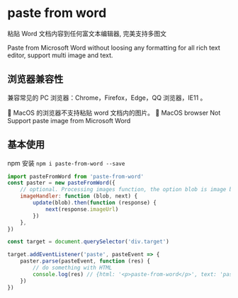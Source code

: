 # paste from word

粘贴 Word 文档内容到任何富文本编辑器, 完美支持多图文

Paste from Microsoft Word without loosing any formatting for all rich text editor, support multi image and text.

## 浏览器兼容性

兼容常见的 PC 浏览器：Chrome，Firefox，Edge，QQ 浏览器，IE11 。

🚧 MacOS 的浏览器不支持粘贴 word 文档内的图片。
🚧 MacOS browser Not Support paste image from Microsoft Word

## 基本使用

npm 安装 `npm i paste-from-word --save`

```js
import pasteFromWord from 'paste-from-word'
const paster = new pasteFromWord({
    // optional. Processing images function, the option blob is image blob, you can do something with the blob.And the option next is a function to put the image link to HTML string | 可选项, 图片处理函数, 每一张图片都会调用此函数, 参数 blob 为图片的 blob 对象, 可以用于上传到服务器,获取到图片在服务器上的链接后, 调用 next 方法会自动回填到 HTML 字符串中
    imageHandler: function (blob, next) {
        update(blob).then(function (response) {
            next(response.imageUrl)
        })
    },
})

const target = document.querySelector('div.target')

target.addEventListener('paste', pasteEvent => {
    paster.parse(pasteEvent, function (res) {
        // do something with HTML
        console.log(res) // {html: '<p>paste-from-word</p>', text: 'paste-from-word'}
    })
})
```
